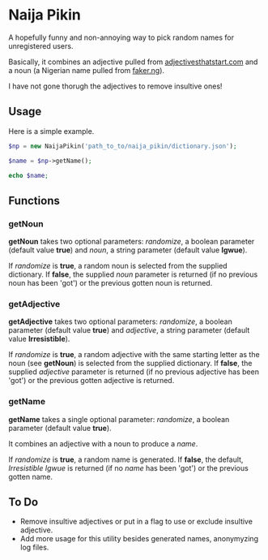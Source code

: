 # Naija Pikin

A hopefully funny and non-annoying way to pick random names for unregistered users.

Basically, it combines an adjective pulled from [adjectivesthatstart.com](http://adjectivesxthatstart.com/) and a noun (a Nigerian name pulled from [faker.ng](https://github.com/binkabir/faker.ng)).

I have not gone thorugh the adjectives to remove insultive ones!

## Usage

Here is a simple example.

```php
$np = new NaijaPikin('path_to_to/naija_pikin/dictionary.json');

$name = $np->getName();

echo $name;
```

## Functions

### getNoun

**getNoun** takes two optional parameters: _randomize_, a boolean parameter (default value **true**) and _noun_, a string parameter (default value **Igwue**).

If _randomize_ is **true**, a random noun is selected from the supplied dictionary. If **false**, the supplied _noun_ parameter is returned (if no previous noun has been 'got') or the previous gotten noun is returned.

### getAdjective

**getAdjective** takes two optional parameters: _randomize_, a boolean parameter (default value **true**) and _adjective_, a string parameter (default value **Irresistible**).

If _randomize_ is **true**, a random adjective with the same starting letter as the noun (see **getNoun**) is selected from the supplied dictionary. If **false**, the supplied _adjective_ parameter is returned (if no previous adjective has been 'got') or the previous gotten adjective is returned.

### getName

**getName** takes a single optional parameter: _randomize_, a boolean parameter (default value **true**).

It combines an adjective with a noun to produce a _name_.

If _randomize_ is **true**, a random name is generated. If **false**, the default, _Irresistible Igwue_ is returned (if no _name_ has been 'got') or the previous gotten name.

## To Do

* Remove insultive adjectives or put in a flag to use or exclude insultive adjective.
* Add more usage for this utility besides generated names, anonymyzing log files.